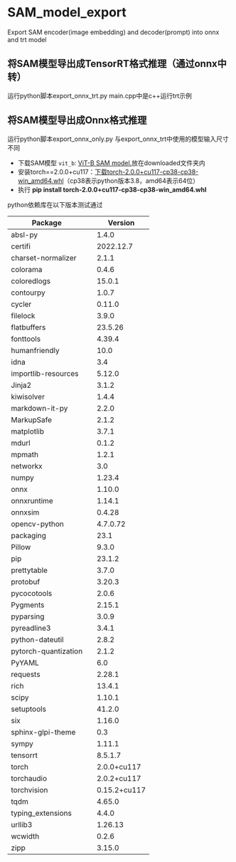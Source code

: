 # SAM_model_export
Export SAM encoder(image embedding) and decoder(prompt) into onnx and trt model

## 将SAM模型导出成TensorRT格式推理（通过onnx中转）
运行python脚本export_onnx_trt.py
main.cpp中是c++运行trt示例

## 将SAM模型导出成Onnx格式推理
运行python脚本export_onnx_only.py
与export_onnx_trt中使用的模型输入尺寸不同

- 下载SAM模型 `vit_b`: [ViT-B SAM model.](https://dl.fbaipublicfiles.com/segment_anything/sam_vit_b_01ec64.pth)放在downloaded文件夹内
- 安装torch==2.0.0+cu117：[下载torch-2.0.0+cu117-cp38-cp38-win_amd64.whl](https://download.pytorch.org/whl/torch_stable.html)（cp38表示python版本3.8，amd64表示64位）
- 执行 **pip install torch-2.0.0+cu117-cp38-cp38-win_amd64.whl**

python依赖库在以下版本测试通过

| Package                     |     | Version                                                                             |
| -------------------------------|---- | ----------------------------------------------------------------------------------- |
| absl-py              |   |  1.4.0 |
| certifi              |   |  2022.12.7 |
| charset-normalizer   |   |  2.1.1
| colorama             |   |  0.4.6
| coloredlogs          |   |  15.0.1
| contourpy            |   |  1.0.7
| cycler               |   |  0.11.0
| filelock             |   |  3.9.0
| flatbuffers          |   |  23.5.26
| fonttools            |   |  4.39.4
| humanfriendly        |   |  10.0
| idna                 |   |  3.4
| importlib-resources  |   |  5.12.0
| Jinja2               |   |  3.1.2
| kiwisolver           |   |  1.4.4
| markdown-it-py       |   |  2.2.0
| MarkupSafe           |   |  2.1.2
| matplotlib           |   |  3.7.1
| mdurl                |   |  0.1.2
| mpmath               |   |  1.2.1
| networkx             |   |  3.0
| numpy                |   |  1.23.4
| onnx                 |   |  1.10.0
| onnxruntime          |   |  1.14.1
| onnxsim              |   |  0.4.28
| opencv-python        |   |  4.7.0.72
| packaging            |   |  23.1
| Pillow               |   |  9.3.0
| pip                  |   |  23.1.2
| prettytable          |   |  3.7.0
| protobuf             |   |  3.20.3
| pycocotools          |   |  2.0.6
| Pygments             |   |  2.15.1
| pyparsing            |   |  3.0.9
| pyreadline3          |   |  3.4.1
| python-dateutil      |   |  2.8.2
| pytorch-quantization |   |  2.1.2
| PyYAML               |   |  6.0
| requests             |   |  2.28.1
| rich                 |   |  13.4.1
| scipy                |   |  1.10.1
| setuptools           |   |  41.2.0
| six                  |   |  1.16.0
| sphinx-glpi-theme    |   |  0.3
| sympy                |   |  1.11.1
| tensorrt             |   |  8.5.1.7
| torch                |   |  2.0.0+cu117
| torchaudio           |   |  2.0.2+cu117
| torchvision          |   |  0.15.2+cu117
| tqdm                 |   |  4.65.0
| typing_extensions    |   |  4.4.0
| urllib3              |   |  1.26.13
| wcwidth              |   |  0.2.6
| zipp                 |   |  3.15.0
